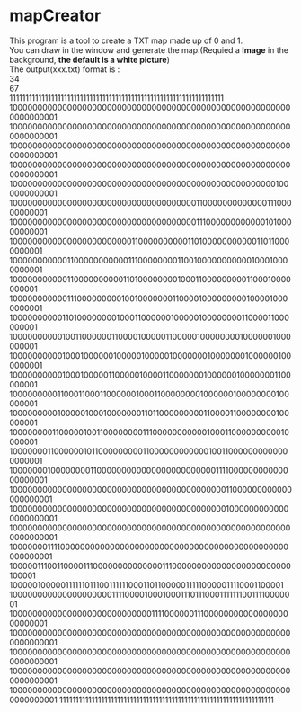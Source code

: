 # mapCreator
This program is a tool to create a TXT map made up of 0 and 1.  
You can draw in the window and generate the map.(Requied a **Image** in the background, **the default is a white picture**)  
The output(xxx.txt) format is :  
34  
67  
1111111111111111111111111111111111111111111111111111111111111111111
1000000000000000000000000000000000000000000000000000000000000000001
1000000000000000000000000000000000000000000000000000000000000000001
1000000000000000000000000000000000000000000000000000000000000000001
1000000000000000000000000000000000000000000000000000000000000000001
1000000000000000000000000000000000000000000000000000001000000000001
1000000000000000000000000000000000000011000000000000011100000000001
1000000000000000000000000000000000000011100000000000010100000000001
1000000000000000000000000110000000000110100000000000110110000000001
1000000000001100000000000111000000001100100000000000100010000000001
1000000000001100000000001101000000001000110000000001100010000000001
1000000000001110000000001001000000011000010000000001000010000000001
1000000000011010000000010001100000010000010000000011000011000000001
1000000000010011000000110000100000110000010000000010000001000000001
1000000000010001000000100000100000100000001000000010000001000000001
1000000000010001000001100000100001100000001000000100000001100000001
1000000000110001100011000000100011000000001000000100000000100000001
1000000000100000100010000000110110000000001100001100000000100000001
1000000001100000100110000000011100000000000100011000000000010000001
1000000011000000101100000000011000000000000100110000000000000000001
1000000010000000011000000000000000000000000111100000000000000000001
1000000000000000000000000000000000000000000011000000000000000000001
1000000000000000000000000000000000000000000010000000000000000000001
1000000000000000000000000000000000000000000000000000000000000000001
1000000011110000000000000000000000000000000000000000000000000000001
1000001110011000011100000000000000111000000000000000000000000100001
1000001000001111110111001111110001101100000111110000011110001100001
1000000000000000000001111000010001000111011100011111110011110000001
1000000000000000000000000000011110000001110000000000000000000000001
1000000000000000000000000000000000000000000000000000000000000000001
1000000000000000000000000000000000000000000000000000000000000000001
1000000000000000000000000000000000000000000000000000000000000000001
1000000000000000000000000000000000000000000000000000000000000000001
1111111111111111111111111111111111111111111111111111111111111111111


